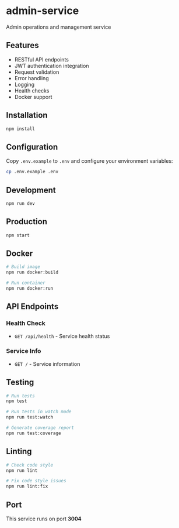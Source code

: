 # admin-service

Admin operations and management service

## Features

- RESTful API endpoints
- JWT authentication integration
- Request validation
- Error handling
- Logging
- Health checks
- Docker support

## Installation

```bash
npm install
```

## Configuration

Copy `.env.example` to `.env` and configure your environment variables:

```bash
cp .env.example .env
```

## Development

```bash
npm run dev
```

## Production

```bash
npm start
```

## Docker

```bash
# Build image
npm run docker:build

# Run container
npm run docker:run
```

## API Endpoints

### Health Check
- `GET /api/health` - Service health status

### Service Info
- `GET /` - Service information

## Testing

```bash
# Run tests
npm test

# Run tests in watch mode
npm run test:watch

# Generate coverage report
npm run test:coverage
```

## Linting

```bash
# Check code style
npm run lint

# Fix code style issues
npm run lint:fix
```

## Port

This service runs on port **3004**
